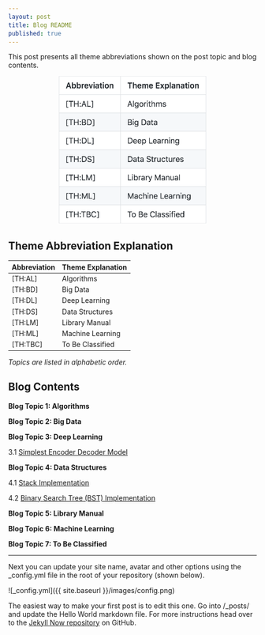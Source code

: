 ```yaml
---
layout: post
title: Blog README
published: true
---
```


This post presents all theme abbreviations shown on the post topic and blog contents.
<p align="center">
<img src="/assets/2020-09-01-README/theme-abbr.png" alt="Theme abbreviation" width="300" >
</p>

## Theme Abbreviation Explanation

|     Abbreviation    |    Theme Explanation    |
| ------------------- | ----------------------- |
|      \[TH:AL\]      |        Algorithms       |
|      \[TH:BD\]      |         Big Data        |
|      \[TH:DL\]      |      Deep Learning      |
|      \[TH:DS\]      |      Data Structures    |
|      \[TH:LM\]      |      Library Manual     |
|      \[TH:ML\]      |      Machine Learning   |
|      \[TH:TBC\]     |      To Be Classified   |

*Topics are listed in alphabetic order.*

## Blog Contents

**Blog Topic 1: Algorithms**


**Blog Topic 2: Big Data**


**Blog Topic 3: Deep Learning**

3.1 [Simplest Encoder Decoder Model](https://yixuan-lee.github.io/Simplest_Encoder_Decoder_Model/)

**Blog Topic 4: Data Structures**

4.1 [Stack Implementation](https://yixuan-lee.github.io/Stack/)

4.2 [Binary Search Tree (BST) Implementation](https://yixuan-lee.github.io/Binary_Trees/)

**Blog Topic 5: Library Manual**

**Blog Topic 6: Machine Learning**

**Blog Topic 7: To Be Classified**



---

Next you can update your site name, avatar and other options using the _config.yml file in the root of your repository (shown below).

![_config.yml]({{ site.baseurl }}/images/config.png)

The easiest way to make your first post is to edit this one. Go into /_posts/ and update the Hello World markdown file. For more instructions head over to the [Jekyll Now repository](https://github.com/barryclark/jekyll-now) on GitHub.
